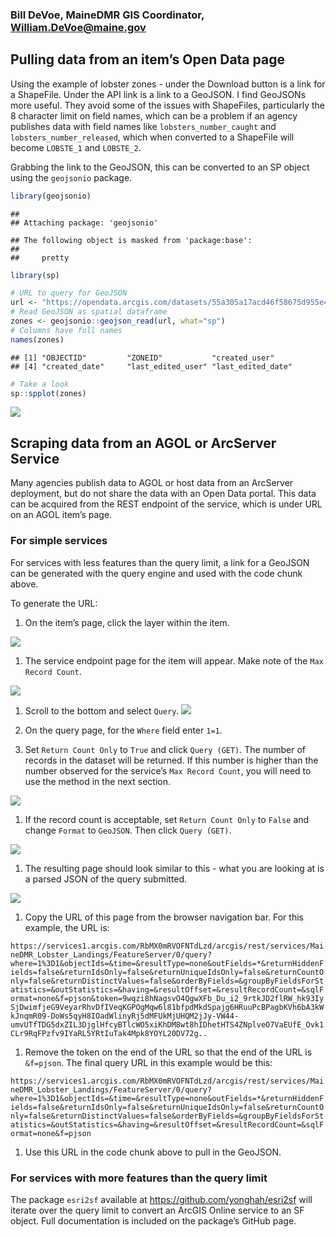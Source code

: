 ### Bill DeVoe, MaineDMR GIS Coordinator, <a href="mailto:William.DeVoe@maine.gov" class="email">William.DeVoe@maine.gov</a>

Pulling data from an item’s Open Data page
------------------------------------------

Using the example of lobster zones - under the Download button is a link
for a ShapeFile. Under the API link is a link to a GeoJSON. I find
GeoJSONs more useful. They avoid some of the issues with ShapeFiles,
particularly the 8 character limit on field names, which can be a
problem if an agency publishes data with field names like
`lobsters_number_caught` and `lobsters_number_released`, which when
converted to a ShapeFile will become `LOBSTE_1` and `LOBSTE_2`.

Grabbing the link to the GeoJSON, this can be converted to an SP object
using the `geojsonio` package.

``` r
library(geojsonio) 
```

    ## 
    ## Attaching package: 'geojsonio'

    ## The following object is masked from 'package:base':
    ## 
    ##     pretty

``` r
library(sp)

# URL to query for GeoJSON
url <- "https://opendata.arcgis.com/datasets/55a305a17acd46f58675d955e4fcaa83_0.geojson"
# Read GeoJSON as spatial dataframe
zones <- geojsonio::geojson_read(url, what="sp")
# Columns have full names
names(zones)
```

    ## [1] "OBJECTID"         "ZONEID"           "created_user"    
    ## [4] "created_date"     "last_edited_user" "last_edited_date"

``` r
# Take a look
sp::spplot(zones)
```

![](Using_AGOL_Data_in_R_files/figure-markdown_github/get%20geojson-1.png)

Scraping data from an AGOL or ArcServer Service
-----------------------------------------------

Many agencies publish data to AGOL or host data from an ArcServer
deployment, but do not share the data with an Open Data portal. This
data can be acquired from the REST endpoint of the service, which is
under URL on an AGOL item’s page.

### For simple services

For services with less features than the query limit, a link for a
GeoJSON can be generated with the query engine and used with the code
chunk above.

To generate the URL:

1.  On the item’s page, click the layer within the item.

![](web_integration_images/item_page.png)

1.  The service endpoint page for the item will appear. Make note of the
    `Max Record Count`.

![](web_integration_images/max_record_count.png)

1.  Scroll to the bottom and select `Query`.
    ![](web_integration_images/query_link.png)

2.  On the query page, for the `Where` field enter `1=1`.

3.  Set `Return Count Only` to `True` and click `Query (GET)`. The
    number of records in the dataset will be returned. If this number is
    higher than the number observed for the service’s
    `Max Record Count`, you will need to use the method in the next
    section.

![](web_integration_images/get_record_count.png)

1.  If the record count is acceptable, set `Return Count Only` to
    `False` and change `Format` to `GeoJSON`. Then click `Query (GET)`.

![](web_integration_images/get_query.png)

1.  The resulting page should look similar to this - what you are
    looking at is a parsed JSON of the query submitted.

![](web_integration_images/json.png)

1.  Copy the URL of this page from the browser navigation bar. For this
    example, the URL is:

`https://services1.arcgis.com/RbMX0mRVOFNTdLzd/arcgis/rest/services/MaineDMR_Lobster_Landings/FeatureServer/0/query?where=1%3D1&objectIds=&time=&resultType=none&outFields=*&returnHiddenFields=false&returnIdsOnly=false&returnUniqueIdsOnly=false&returnCountOnly=false&returnDistinctValues=false&orderByFields=&groupByFieldsForStatistics=&outStatistics=&having=&resultOffset=&resultRecordCount=&sqlFormat=none&f=pjson&token=9wqzi8hNagsvO4QgwXFb_Du_i2_9rtkJD2flRW_hk93IySjDwimfjeG9VeyarRhvDfIVeqKGPOgMqw6l81bfpdMkdSpajg6HRuuPcBPagbKVh6bA3kWkJnqmR09-DoWs5qyH8IOadWlinyRj5dMFUkMjUHQM2jJy-VW44-umvUTfTDG5dxZIL3DjglHfcyBTlcWO5xiKhDM8wt8hIDhetHTS4ZNplveO7VaEUfE_Ovk1CLr9RqFPzfv9IYaRL5YRtIuTak4Mpk8YOYL20DV72g..`

1.  Remove the token on the end of the URL so that the end of the URL is
    `&f=pjson`. The final query URL in this example would be this:

`https://services1.arcgis.com/RbMX0mRVOFNTdLzd/arcgis/rest/services/MaineDMR_Lobster_Landings/FeatureServer/0/query?where=1%3D1&objectIds=&time=&resultType=none&outFields=*&returnHiddenFields=false&returnIdsOnly=false&returnUniqueIdsOnly=false&returnCountOnly=false&returnDistinctValues=false&orderByFields=&groupByFieldsForStatistics=&outStatistics=&having=&resultOffset=&resultRecordCount=&sqlFormat=none&f=pjson`

1.  Use this URL in the code chunk above to pull in the GeoJSON.

### For services with more features than the query limit

The package `esri2sf` available at <https://github.com/yonghah/esri2sf>
will iterate over the query limit to convert an ArcGIS Online service to
an SF object. Full documentation is included on the package’s GitHub
page.
